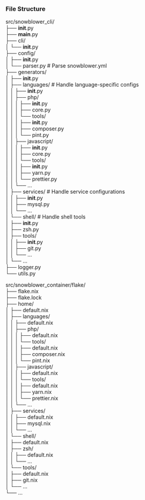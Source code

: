 ### File Structure
src/snowblower_cli/                                                                                  
├── __init__.py                                                                                      
├── __main__.py                                                                                      
├── cli/                                                                                             
│   └── __init__.py                                                                                  
├── config/                                                                                          
│   ├── __init__.py                                                                                  
│   └── parser.py       # Parse snowblower.yml                                                       
├── generators/                                                                                      
│   ├── __init__.py                                                                                  
│   ├── languages/      # Handle language-specific configs                                           
│   │   ├── __init__.py                                                                              
│   │   ├── php/                                                                                     
│   │   │   ├── __init__.py                                                                          
│   │   │   ├── core.py                                                                              
│   │   │   └── tools/                                                                               
│   │   │       ├── __init__.py                                                                      
│   │   │       ├── composer.py                                                                      
│   │   │       └── pint.py                                                                          
│   │   ├── javascript/                                                                              
│   │   │   ├── __init__.py                                                                          
│   │   │   ├── core.py                                                                              
│   │   │   └── tools/                                                                               
│   │   │       ├── __init__.py                                                                      
│   │   │       ├── yarn.py                                                                          
│   │   │       └── prettier.py                                                                      
│   │   └── ...                                                                                      
│   ├── services/       # Handle service configurations                                              
│   │   ├── __init__.py                                                                              
│   │   ├── mysql.py                                                                                 
│   │   └── ...                                                                                      
│   └── shell/          # Handle shell tools                                                         
│       ├── __init__.py                                                                              
│       ├── zsh.py                                                                                   
│       ├── tools/                                                                                   
│       │   ├── __init__.py                                                                          
│       │   ├── git.py                                                                               
│       │   └── ...                                                                                  
│       └── ...                                                                                      
├── logger.py                                                                                        
└── utils.py

src/snowblower_container/flake/                                                                           
├── flake.nix                                                                                        
├── flake.lock                                                                                       
├── home/                                                                                            
│   ├── default.nix                                                                                  
│   ├── languages/                                                                                   
│   │   ├── default.nix                                                                              
│   │   ├── php/                                                                                     
│   │   │   ├── default.nix                                                                          
│   │   │   └── tools/                                                                               
│   │   │       ├── default.nix                                                                      
│   │   │       ├── composer.nix                                                                     
│   │   │       └── pint.nix                                                                         
│   │   ├── javascript/                                                                              
│   │   │   ├── default.nix                                                                          
│   │   │   └── tools/                                                                               
│   │   │       ├── default.nix                                                                      
│   │   │       ├── yarn.nix                                                                         
│   │   │       └── prettier.nix                                                                     
│   │   └── ...                                                                                      
│   ├── services/                                                                                    
│   │   ├── default.nix                                                                              
│   │   ├── mysql.nix                                                                                
│   │   └── ...                                                                                      
│   └── shell/                                                                                       
│       ├── default.nix                                                                              
│       ├── zsh/                                                                                     
│       │   ├── default.nix                                                                          
│       │   └── ...                                                                                  
│       └── tools/                                                                                   
│           ├── default.nix                                                                          
│           ├── git.nix                                                                              
│           └── ...                                                                                  
└── ...         